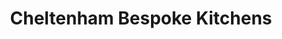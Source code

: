 ---
title: "Cheltenham Bespoke Kitchens"
url: /cheltenham/cheltenham-bespoke-kitchens/
shop: furniture
---